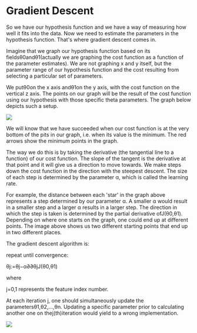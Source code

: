 # Gradient Descent

So we have our hypothesis function and we have a way of measuring how well it fits into the data. Now we need to estimate the parameters in the hypothesis function. That's where gradient descent comes in.

Imagine that we graph our hypothesis function based on its fieldsθ0andθ1\(actually we are graphing the cost function as a function of the parameter estimates\). We are not graphing x and y itself, but the parameter range of our hypothesis function and the cost resulting from selecting a particular set of parameters.

We putθ0on the x axis andθ1on the y axis, with the cost function on the vertical z axis. The points on our graph will be the result of the cost function using our hypothesis with those specific theta parameters. The graph below depicts such a setup.

![](https://d3c33hcgiwev3.cloudfront.net/imageAssetProxy.v1/bn9SyaDIEeav5QpTGIv-Pg_0d06dca3d225f3de8b5a4a7e92254153_Screenshot-2016-11-01-23.48.26.png?expiry=1496793600000&hmac=DavdOmNq35KaxHDgkhLDP8kEy2f26wvKmMg1XQ52me4)

We will know that we have succeeded when our cost function is at the very bottom of the pits in our graph, i.e. when its value is the minimum. The red arrows show the minimum points in the graph.

The way we do this is by taking the derivative \(the tangential line to a function\) of our cost function. The slope of the tangent is the derivative at that point and it will give us a direction to move towards. We make steps down the cost function in the direction with the steepest descent. The size of each step is determined by the parameter α, which is called the learning rate.

For example, the distance between each 'star' in the graph above represents a step determined by our parameter α. A smaller α would result in a smaller step and a larger α results in a larger step. The direction in which the step is taken is determined by the partial derivative ofJ\(θ0,θ1\). Depending on where one starts on the graph, one could end up at different points. The image above shows us two different starting points that end up in two different places.

The gradient descent algorithm is:

repeat until convergence:

θj:=θj−α∂∂θjJ\(θ0,θ1\)

where

j=0,1 represents the feature index number.

At each iteration j, one should simultaneously update the parametersθ1,θ2,...,θn. Updating a specific parameter prior to calculating another one on thej\(th\)iteration would yield to a wrong implementation.

![](https://d3c33hcgiwev3.cloudfront.net/imageAssetProxy.v1/yr-D1aDMEeai9RKvXdDYag_627e5ab52d5ff941c0fcc741c2b162a0_Screenshot-2016-11-02-00.19.56.png?expiry=1496793600000&hmac=wJ_VPTTPmgE2QGp2q_geYE-Adk2ybAySG11CYs1njUE)

  


